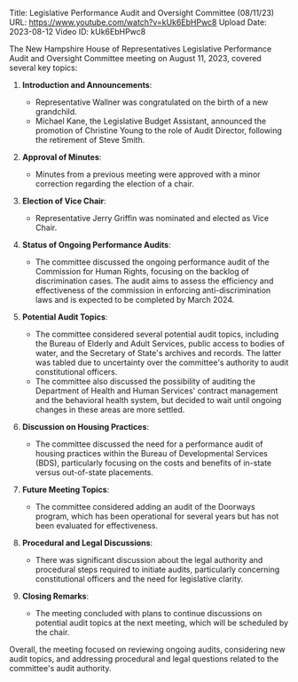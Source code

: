 Title: Legislative Performance Audit and Oversight Committee (08/11/23)
URL: https://www.youtube.com/watch?v=kUk6EbHPwc8
Upload Date: 2023-08-12
Video ID: kUk6EbHPwc8

The New Hampshire House of Representatives Legislative Performance Audit and Oversight Committee meeting on August 11, 2023, covered several key topics:

1. **Introduction and Announcements**:
   - Representative Wallner was congratulated on the birth of a new grandchild.
   - Michael Kane, the Legislative Budget Assistant, announced the promotion of Christine Young to the role of Audit Director, following the retirement of Steve Smith.

2. **Approval of Minutes**:
   - Minutes from a previous meeting were approved with a minor correction regarding the election of a chair.

3. **Election of Vice Chair**:
   - Representative Jerry Griffin was nominated and elected as Vice Chair.

4. **Status of Ongoing Performance Audits**:
   - The committee discussed the ongoing performance audit of the Commission for Human Rights, focusing on the backlog of discrimination cases. The audit aims to assess the efficiency and effectiveness of the commission in enforcing anti-discrimination laws and is expected to be completed by March 2024.

5. **Potential Audit Topics**:
   - The committee considered several potential audit topics, including the Bureau of Elderly and Adult Services, public access to bodies of water, and the Secretary of State's archives and records. The latter was tabled due to uncertainty over the committee's authority to audit constitutional officers.
   - The committee also discussed the possibility of auditing the Department of Health and Human Services' contract management and the behavioral health system, but decided to wait until ongoing changes in these areas are more settled.

6. **Discussion on Housing Practices**:
   - The committee discussed the need for a performance audit of housing practices within the Bureau of Developmental Services (BDS), particularly focusing on the costs and benefits of in-state versus out-of-state placements.

7. **Future Meeting Topics**:
   - The committee considered adding an audit of the Doorways program, which has been operational for several years but has not been evaluated for effectiveness.

8. **Procedural and Legal Discussions**:
   - There was significant discussion about the legal authority and procedural steps required to initiate audits, particularly concerning constitutional officers and the need for legislative clarity.

9. **Closing Remarks**:
   - The meeting concluded with plans to continue discussions on potential audit topics at the next meeting, which will be scheduled by the chair.

Overall, the meeting focused on reviewing ongoing audits, considering new audit topics, and addressing procedural and legal questions related to the committee's audit authority.